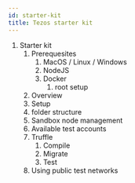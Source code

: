 ```yaml
---
id: starter-kit
title: Tezos starter kit
---
```




1. Starter kit
   1. Prerequesites
      1. MacOS / Linux / Windows
      2. NodeJS
      3. Docker
         1. root setup
   2. Overview
   3. Setup
   4. folder structure
   5. Sandbox node management
   6. Available test accounts
   7. Truffle
      1. Compile
      2. Migrate
      3. Test
   8.  Using public test networks